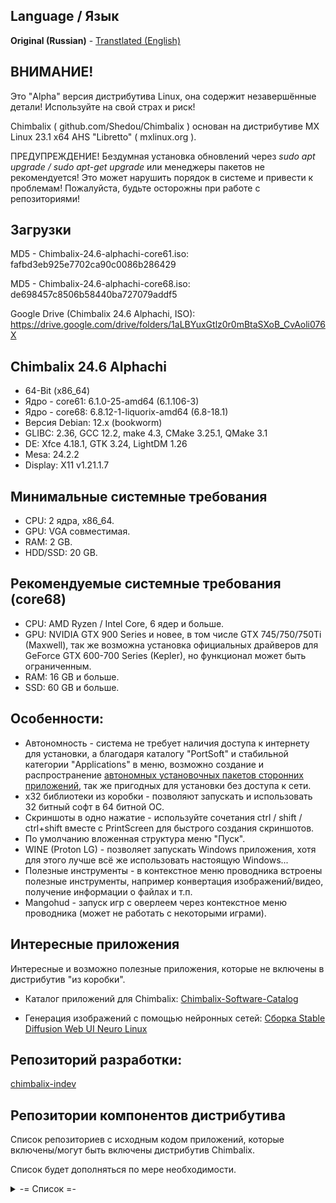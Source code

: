 ## Language / Язык
**Original (Russian)** - [Transtlated (English)](https://github.com/Shedou/Chimbalix/blob/main/README-EN.md)

## ВНИМАНИЕ!

Это "Alpha" версия дистрибутива Linux, она содержит незавершённые детали! Используйте на свой страх и риск!

Chimbalix ( github.com/Shedou/Chimbalix ) основан на дистрибутиве MX Linux 23.1 x64 AHS "Libretto" ( mxlinux.org ).

ПРЕДУПРЕЖДЕНИЕ! Бездумная установка обновлений через *sudo apt upgrade / sudo apt-get upgrade* или менеджеры пакетов не рекомендуется! Это может нарушить порядок в системе и привести к проблемам! Пожалуйста, будьте осторожны при работе с репозиториями!

## Загрузки

MD5 - Chimbalix-24.6-alphachi-core61.iso: fafbd3eb925e7702ca90c0086b286429

MD5 - Chimbalix-24.6-alphachi-core68.iso: de698457c8506b58440ba727079addf5

Google Drive (Chimbalix 24.6 Alphachi, ISO): https://drive.google.com/drive/folders/1aLBYuxGtlz0r0mBtaSXoB_CvAoli076X

## Chimbalix 24.6 Alphachi
* 64-Bit (x86_64)
* Ядро - core61: 6.1.0-25-amd64 (6.1.106-3)
* Ядро - core68: 6.8.12-1-liquorix-amd64 (6.8-18.1)
* Версия Debian: 12.x (bookworm)
* GLIBC: 2.36, GCC 12.2, make 4.3, CMake 3.25.1, QMake 3.1
* DE: Xfce 4.18.1, GTK 3.24, LightDM 1.26
* Mesa: 24.2.2
* Display: X11 v1.21.1.7

## Минимальные системные требования
* CPU: 2 ядра, x86_64.
* GPU: VGA совместимая.
* RAM: 2 GB.
* HDD/SSD: 20 GB.

## Рекомендуемые системные требования (core68)
* CPU: AMD Ryzen / Intel Core, 6 ядер и больше.
* GPU: NVIDIA GTX 900 Series и новее, в том числе GTX 745/750/750Ti (Maxwell), так же возможна установка официальных драйверов для GeForce GTX 600-700 Series (Kepler), но функционал может быть ограниченным.
* RAM: 16 GB и больше.
* SSD: 60 GB и больше.

## Особенности:
* Автономность - система не требует наличия доступа к интернету для установки, а благодаря каталогу "PortSoft" и стабильной категории "Applications" в меню, возможно создание и распространение [автономных установочных пакетов сторонних приложений](https://github.com/Shedou/Chimbalix-Software-Catalog), так же пригодных для установки без доступа к сети.
* x32 библиотеки из коробки - позволяют запускать и использовать 32 битный софт в 64 битной ОС.
* Скриншоты в одно нажатие - используйте сочетания ctrl / shift / ctrl+shift вместе с PrintScreen для быстрого создания скриншотов.
* По умолчанию вложенная структура меню "Пуск".
* WINE (Proton LG) - позволяет запускать Windows приложения, хотя для этого лучше всё же использовать настоящую Windows...
* Полезные инструменты - в контекстное меню проводника встроены полезные инструменты, например конвертация изображений/видео, получение информации о файлах и т.п.
* Mangohud - запуск игр с оверлеем через контекстное меню проводника (может не работать с некоторыми играми).

## Интересные приложения
Интересные и возможно полезные приложения, которые не включены в дистрибутив "из коробки".

* Каталог приложений для Chimbalix: [Chimbalix-Software-Catalog](https://github.com/Shedou/Chimbalix-Software-Catalog)

* Генерация изображений с помощью нейронных сетей: [Сборка Stable Diffusion Web UI Neuro Linux](https://github.com/Shedou/Neuro/tree/main/SD_WEBUI_Neuro_Linux)

## Репозиторий разработки:

[chimbalix-indev](https://github.com/Shedou/chimbalix-indev)

## Репозитории компонентов дистрибутива
Список репозиториев с исходным кодом приложений, которые включены/могут быть включены дистрибутив Chimbalix.

Список будет дополняться по мере необходимости.

<details>
  <summary>-= Список =-</summary>

* Программа установки дистрибутива: [chimbalix-installer](https://github.com/Shedou/chimbalix-installer)
* Программа создания ISO образа дистрибутива: [chimbalix-snapshot](https://github.com/Shedou/chimbalix-snapshot)
* Анализатор использованного места на дисках Baobab: [chimbalix-baobab](https://github.com/Shedou/chimbalix-baobab)

</details>
